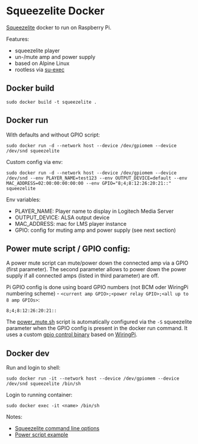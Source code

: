 # Squeezelite Docker

[Squeezelite](https://github.com/ralph-irving/squeezelite) docker to run on Raspberry Pi. 

Features:
* squeezelite player
* un-/mute amp and power supply
* based on Alpine Linux
* rootless via [su-exec](https://github.com/ncopa/su-exec)

## Docker build

```
sudo docker build -t squeezelite .
```

## Docker run

With defaults and without GPIO script:
```
sudo docker run -d --network host --device /dev/gpiomem --device /dev/snd squeezelite
```

Custom config via env:
```
sudo docker run -d --network host --device /dev/gpiomem --device /dev/snd --env PLAYER_NAME=test123 --env OUTPUT_DEVICE=default --env MAC_ADDRESS=02:00:00:00:00:00 --env GPIO="8;4;8:12:26:20:21::" squeezelite
```
Env variables:
* PLAYER_NAME: Player name to display in Logitech Media Server
* OUTPUT_DEVICE: ALSA output device
* MAC_ADDRESS: mac for LMS player instance
* GPIO: config for muting amp and power supply (see next section)

## Power mute script / GPIO config:

A power mute script can mute/power down the connected amp via a GPIO (first parameter). The second parameter allows to power down the power supply if all connected amps (listed in third parameter) are off.

Pi GPIO config is done using board GPIO numbers (not BCM oder WiringPi numbering scheme) - `<current amp GPIO>;<power relay GPIO>;<all up to 8 amp GPIOs>`:
```
8;4;8:12:26:20:21::
```

The [power_mute.sh](power_mute.sh) script is automatically configured via the `-S` squeezelite parameter when the GPIO config is present in the docker run command. 
It uses a custom [gpio control binary](gpio.c) based on [WiringPi](https://github.com/WiringPi/WiringPi).

## Docker dev

Run and login to shell:
```
sudo docker run -it --network host --device /dev/gpiomem --device /dev/snd squeezelite /bin/sh
```
Login to running container:
```
sudo docker exec -it <name> /bin/sh
```

Notes:
* [Squeezelite command line options](https://ralph-irving.github.io/squeezelite.html)
* [Power script example](https://github.com/ralph-irving/squeezelite/blob/master/tools/gpiopower.sh)
